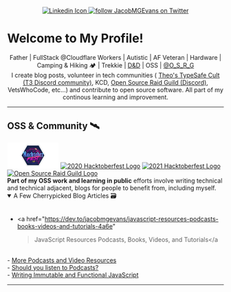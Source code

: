 <p align="center">
  <a href="https://www.linkedin.com/in/jacob-m-g-evans/"
    ><img
      alt="Linkedin Icon"
      src="https://www.freepnglogos.com/uploads/linkedin-blue-style-logo-png-0.png"
      height="20"
    />
  </a>
  <a
    href="https://twitter.com/JacobMGEvans?ref_src=twsrc%5Etfw"
    class="twitter-follow-button"
  >
    <img
      src="https://img.shields.io/twitter/follow/JacobMGEvans?style=social"
      alt="follow JacobMGEvans on Twitter"
    />
  </a>
</p>

<h1 class="text-3xl font-bold underline">Welcome to My Profile!</h1>

<center>
Father | FullStack @Cloudflare Workers | Autistic | AF Veteran | Hardware | Camping & Hiking 🏕️ | Trekkie | <a href="http://twitch.tv/jacobmgevans" >D&D</a> | OSS | 
<a href="https://twitter.com/O_S_R_G">@O_S_R_G</a>
 <br />
 I create blog posts, volunteer in tech communities ( <a href="https://discord.gg/xQsq2JzcUM">Theo's TypeSafe Cult (T3 Discord community)</a>, KCD, <a href="https://discord.gg/urQuPURusm">Open Source Raid Guild (Discord)</a>, VetsWhoCode, etc...) and contribute to open source software. All part of my continous learning and improvement.
</center>

<hr />

<h2>OSS & Community 🛰️</h2>
<span>
  <a href="https://dev.to/jacobmgevans"
    ><img
      src="https://github.com/JacobMGEvans/JacobMGEvans/raw/main/assets/hacktoberfest.png"
      alt="2019 Hacktoberfest Logo"
      height="60"
  /></a>
  <a href="https://dev.to/jacobmgevans"
    ><img
      src="https://res.cloudinary.com/practicaldev/image/fetch/s--Lojm4XAD--/c_imagga_scale,f_auto,fl_progressive,h_900,q_auto,w_1600/https://dev-to-uploads.s3.amazonaws.com/i/9g2loqfoe84qeh8qqpa4.png"
      alt="2020 Hacktoberfest Logo"
      height="60"
  /></a>
  <a href="https://dev.to/jacobmgevans"
    ><img
      src="https://res.cloudinary.com/practicaldev/image/fetch/s--S16JKqF1--/c_imagga_scale,f_auto,fl_progressive,h_420,q_auto,w_1000/https://dev-to-uploads.s3.amazonaws.com/uploads/articles/usrb72jmn6idi0121np5.png"
      alt="2021 Hacktoberfest Logo"
      height="60"
  /></a>
  <a href="https://osrg.t3.gg">
    <img
      src="https://osrg.t3.gg/assets/logo-full.svg"
      alt="Open Source Raid Guild Logo"
      height="60"
    />
  </a>
</span>
<br />
<b>Part of my OSS work and learning in public</b> efforts involve writing
technical and technical adjacent, blogs for people to benefit from, including
myself.

<details open>
  <summary>A Few Cherrypicked Blog Articles 🗃️</summary>
  <br />

  - <a
    href="https://dev.to/jacobmgevans/javascript-resources-podcasts-books-videos-and-tutorials-4a6e"
    >JavaScript Resources Podcasts, Books, Videos, and Tutorials</a
  >
  <br />
  - <a
    href="https://dev.to/jacobmgevans/more-podcasts-and-video-programming-resources-5a8k"
    >More Podcasts and Video Resources</a
  >
  <br />
  - <a href="https://dev.to/jacobmgevans/should-you-listen-to-podcasts-4m5j"
    >Should you listen to Podcasts?</a
  >
  <br />
  - <a
    href="https://dev.to/jacobmgevans/writing-immutable-javascript-why-how-3if6"
    >Writing Immutable and Functional JavaScript</a
  >
</details>

<hr />
<br />

